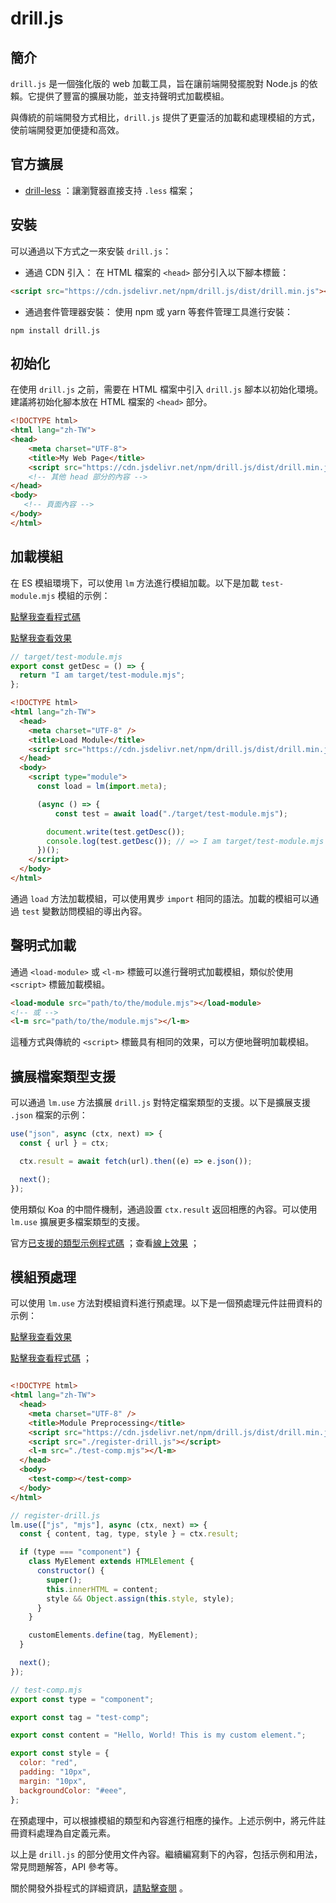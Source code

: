 # drill.js

## 簡介

`drill.js` 是一個強化版的 web 加載工具，旨在讓前端開發擺脫對 Node.js 的依賴。它提供了豐富的擴展功能，並支持聲明式加載模組。

與傳統的前端開發方式相比，`drill.js` 提供了更靈活的加載和處理模組的方式，使前端開發更加便捷和高效。

## 官方擴展 

- [drill-less](https://github.com/kirakiray/drill.js/tree/main/libs/less) ：讓瀏覽器直接支持 `.less` 檔案；

## 安裝

可以通過以下方式之一來安裝 `drill.js`： 
- 通過 CDN 引入：
在 HTML 檔案的 `<head>` 部分引入以下腳本標籤：

```html
<script src="https://cdn.jsdelivr.net/npm/drill.js/dist/drill.min.js"></script>
```


- 通過套件管理器安裝：
使用 npm 或 yarn 等套件管理工具進行安裝：

```shell
npm install drill.js
```


## 初始化

在使用 `drill.js` 之前，需要在 HTML 檔案中引入 `drill.js` 腳本以初始化環境。建議將初始化腳本放在 HTML 檔案的 `<head>` 部分。

```html
<!DOCTYPE html>
<html lang="zh-TW">
<head>
    <meta charset="UTF-8">
    <title>My Web Page</title>
    <script src="https://cdn.jsdelivr.net/npm/drill.js/dist/drill.min.js"></script>
    <!-- 其他 head 部分的內容 -->
</head>
<body>
   <!-- 頁面內容 -->
</body>
</html>
```


## 加載模組

在 ES 模組環境下，可以使用 `lm` 方法進行模組加載。以下是加載 `test-module.mjs` 模組的示例：

[點擊我查看程式碼](https://github1s.com/kirakiray/drill.js/blob/main/examples/load-module/index.html) 

[點擊我查看效果](https://kirakiray.github.io/drill.js/examples/load-module/) 

```javascript
// target/test-module.mjs
export const getDesc = () => {
  return "I am target/test-module.mjs";
};
```



```html
<!DOCTYPE html>
<html lang="zh-TW">
  <head>
    <meta charset="UTF-8" />
    <title>Load Module</title>
    <script src="https://cdn.jsdelivr.net/npm/drill.js/dist/drill.min.js"></script>
  </head>
  <body>
    <script type="module">
      const load = lm(import.meta);

      (async () => {
          const test = await load("./target/test-module.mjs");

        document.write(test.getDesc());
        console.log(test.getDesc()); // => I am target/test-module.mjs
      })();
    </script>
  </body>
</html>
```



通過 `load` 方法加載模組，可以使用異步 `import` 相同的語法。加載的模組可以通過 `test` 變數訪問模組的導出內容。
## 聲明式加載

通過 `<load-module>` 或 `<l-m>` 標籤可以進行聲明式加載模組，類似於使用 `<script>` 標籤加載模組。

```html
<load-module src="path/to/the/module.mjs"></load-module>
<!-- 或 -->
<l-m src="path/to/the/module.mjs"></l-m>
```



這種方式與傳統的 `<script>` 標籤具有相同的效果，可以方便地聲明加載模組。
## 擴展檔案類型支援

可以通過 `lm.use` 方法擴展 `drill.js` 對特定檔案類型的支援。以下是擴展支援 `.json` 檔案的示例：

```javascript
use("json", async (ctx, next) => {
  const { url } = ctx;

  ctx.result = await fetch(url).then((e) => e.json());

  next();
});
```



使用類似 Koa 的中間件機制，通過設置 `ctx.result` 返回相應的內容。可以使用 `lm.use` 擴展更多檔案類型的支援。

官方[已支援的類型示例程式碼](https://github1s.com/kirakiray/drill.js/blob/main/examples/load-more-type/index.html) ；查看[線上效果](https://kirakiray.github.io/drill.js/examples/load-more-type/) ；
## 模組預處理

可以使用 `lm.use` 方法對模組資料進行預處理。以下是一個預處理元件註冊資料的示例：

[點擊我查看效果](https://kirakiray.github.io/drill.js/examples/lm-use/) 

[點擊我查看程式碼](https://github1s.com/kirakiray/drill.js/blob/main/examples/lm-use/index.html) ；

```html

<!DOCTYPE html>
<html lang="zh-TW">
  <head>
    <meta charset="UTF-8" />
    <title>Module Preprocessing</title>
    <script src="https://cdn.jsdelivr.net/npm/drill.js/dist/drill.min.js"></script>
    <script src="./register-drill.js"></script>
    <l-m src="./test-comp.mjs"></l-m>
  </head>
  <body>
    <test-comp></test-comp>
  </body>
</html>
```



```javascript
// register-drill.js
lm.use(["js", "mjs"], async (ctx, next) => {
  const { content, tag, type, style } = ctx.result;

  if (type === "component") {
    class MyElement extends HTMLElement {
      constructor() {
        super();
        this.innerHTML = content;
        style && Object.assign(this.style, style);
      }
    }

    customElements.define(tag, MyElement);
  }

  next();
});
```



```javascript
// test-comp.mjs
export const type = "component";

export const tag = "test-comp";

export const content = "Hello, World! This is my custom element.";

export const style = {
  color: "red",
  padding: "10px",
  margin: "10px",
  backgroundColor: "#eee",
};
```

在預處理中，可以根據模組的類型和內容進行相應的操作。上述示例中，將元件註冊資料處理為自定義元素。

以上是 `drill.js` 的部分使用文件內容。繼續編寫剩下的內容，包括示例和用法，常見問題解答，API 參考等。

關於開發外掛程式的詳細資訊，[請點擊查閱](./plug-ins.md) 。